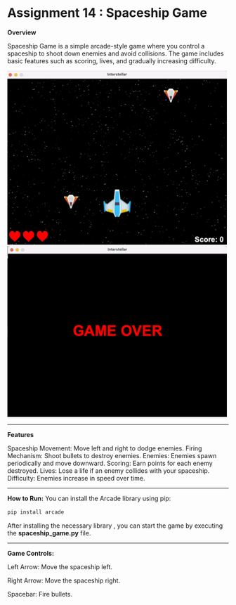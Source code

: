 # Assignment 14 : Spaceship Game

**Overview**

Spaceship Game is a simple arcade-style game where you control a spaceship to shoot down enemies and avoid collisions. The game includes basic features such as scoring, lives, and gradually increasing difficulty.


<img src="Images/img1.jpg" width="500" />
<img src="Images/img2.jpg" width="500" />


____


**Features**

Spaceship Movement: Move left and right to dodge enemies.
Firing Mechanism: Shoot bullets to destroy enemies.
Enemies: Enemies spawn periodically and move downward.
Scoring: Earn points for each enemy destroyed.
Lives: Lose a life if an enemy collides with your spaceship.
Difficulty: Enemies increase in speed over time.

____


**How to Run:**
You can install the Arcade library using pip:

```python
pip install arcade
```

After installing the necessary library , you can start the game by executing the **spaceship_game.py** file.

____

**Game Controls:**

Left Arrow: Move the spaceship left.

Right Arrow: Move the spaceship right.

Spacebar: Fire bullets.




